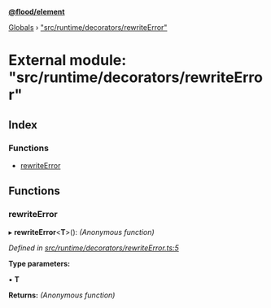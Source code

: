 **[@flood/element](../README.md)**

[Globals](../globals.md) › ["src/runtime/decorators/rewriteError"](_src_runtime_decorators_rewriteerror_.md)

# External module: "src/runtime/decorators/rewriteError"

## Index

### Functions

* [rewriteError](_src_runtime_decorators_rewriteerror_.md#rewriteerror)

## Functions

###  rewriteError

▸ **rewriteError**<**T**>(): *(Anonymous function)*

*Defined in [src/runtime/decorators/rewriteError.ts:5](https://github.com/flood-io/element/blob/d9c12d9/packages/element/src/runtime/decorators/rewriteError.ts#L5)*

**Type parameters:**

▪ **T**

**Returns:** *(Anonymous function)*